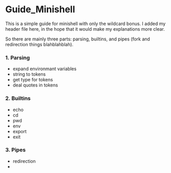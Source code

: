 # Guide_Minishell

This is a simple guide for minishell with only the wildcard bonus. I added my header file here, in the hope that it would make my explanations more clear.

So there are mainly three parts: parsing, builtins, and pipes (fork and redirection things blahblahblah).

### 1. Parsing
   - expand environmant variables
   - string to tokens
   - get type for tokens
   - deal quotes in tokens

### 2. Builtins
   - echo
   - cd
   - pwd
   - env
   - export
   - exit

### 3. Pipes
   - redirection
   - 
